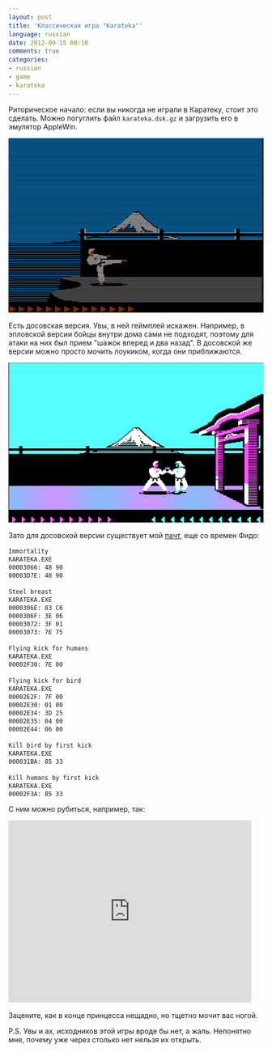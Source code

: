 ```yaml
---
layout: post
title: 'Классическая игра "Karateka"'
language: russian
date: 2012-09-15 00:10
comments: true
categories: 
- russian
- game
- karateka
---
```

Риторическое начало: если вы никогда не играли в Каратеку, стоит это сделать.
Можно погуглить файл `karateka.dsk.gz` и загрузить его в эмулятор AppleWin.

![](/images/blog/karateka/karateka-screenshot-applewin.png)

Есть досовская версия. Увы, в ней геймплей искажен. Например, в эпловской
версии бойцы внутри дома сами не подходят, поэтому для атаки на них был
прием "шажок вперед и два назад". В досовской же версии можно просто мочить
лоукиком, когда они приближаются.

![](/images/blog/karateka/karateka-screenshot.png)

Зато для досовской версии существует мой [пачт][], еще со времен Фидо:

[пачт]: /images/blog/karateka/KARATEKA.XCK

    Immortality
    KARATEKA.EXE
    00003066: 48 90
    00003D7E: 48 90

    Steel breast
    KARATEKA.EXE
    0000306E: 83 C6
    0000306F: 3E 06
    00003072: 3F 01
    00003073: 7E 75

    Flying kick for humans
    KARATEKA.EXE
    00002F30: 7E 00

    Flying kick for bird
    KARATEKA.EXE
    00002E2F: 7F 00
    00002E30: 01 00
    00002E34: 3D 25
    00002E35: 04 00
    00002E44: 06 00

    Kill bird by first kick
    KARATEKA.EXE
    000031BA: 85 33

    Kill humans by first kick
    KARATEKA.EXE
    00002F3A: 85 33

С ним можно рубиться, например, так:

<iframe width="480" height="360" src="http://www.youtube.com/embed/HjeuB6pxMzI" frameborder="0" allowfullscreen></iframe>

Зацените, как в конце принцесса нещадно, но тщетно мочит вас ногой.

P.S. Увы и ах, исходников этой игры вроде бы нет, а жаль. Непонятно мне,
почему уже через столько нет нельзя их открыть.
